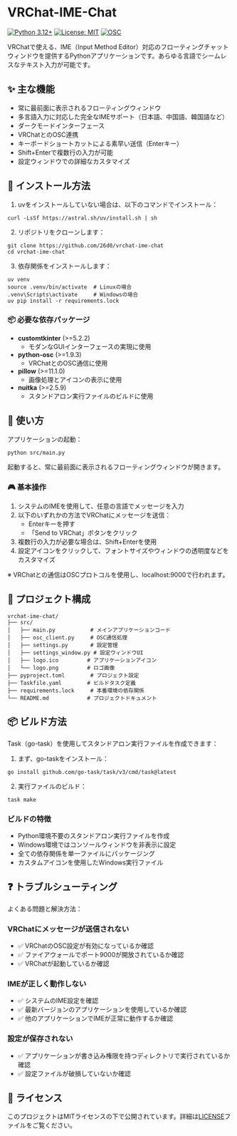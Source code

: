 # VRChat-IME-Chat

[![Python 3.12+](https://img.shields.io/badge/python-3.12+-blue.svg)](https://www.python.org/downloads/)
[![License: MIT](https://img.shields.io/badge/License-MIT-yellow.svg)](https://opensource.org/licenses/MIT)
[![OSC](https://img.shields.io/badge/VRChat-OSC-green.svg)](https://docs.vrchat.com/docs/osc-overview)

VRChatで使える、IME（Input Method Editor）対応のフローティングチャットウィンドウを提供するPythonアプリケーションです。あらゆる言語でシームレスなテキスト入力が可能です。

## ✨ 主な機能

- 常に最前面に表示されるフローティングウィンドウ
- 多言語入力に対応した完全なIMEサポート（日本語、中国語、韓国語など）
- ダークモードインターフェース
- VRChatとのOSC連携
- キーボードショートカットによる素早い送信（Enterキー）
- Shift+Enterで複数行の入力が可能
- 設定ウィンドウでの詳細なカスタマイズ

## 🚀 インストール方法

1. uvをインストールしていない場合は、以下のコマンドでインストール：
```shell
curl -LsSf https://astral.sh/uv/install.sh | sh
```

2. リポジトリをクローンします：
```shell
git clone https://github.com/26d0/vrchat-ime-chat
cd vrchat-ime-chat
```

3. 依存関係をインストールします：
```shell
uv venv
source .venv/bin/activate  # Linuxの場合
.venv\Scripts\activate     # Windowsの場合
uv pip install -r requirements.lock
```

### 📦 必要な依存パッケージ

- **customtkinter** (>=5.2.2)
  - モダンなGUIインターフェースの実現に使用
- **python-osc** (>=1.9.3)
  - VRChatとのOSC通信に使用
- **pillow** (>=11.1.0)
  - 画像処理とアイコンの表示に使用
- **nuitka** (>=2.5.9)
  - スタンドアロン実行ファイルのビルドに使用

## 💫 使い方

アプリケーションの起動：

```shell
python src/main.py
```

起動すると、常に最前面に表示されるフローティングウィンドウが開きます。

### 🎮 基本操作

1. システムのIMEを使用して、任意の言語でメッセージを入力
2. 以下のいずれかの方法でVRChatにメッセージを送信：
   - Enterキーを押す
   - 「Send to VRChat」ボタンをクリック
3. 複数行の入力が必要な場合は、Shift+Enterを使用
4. 設定アイコンをクリックして、フォントサイズやウィンドウの透明度などをカスタマイズ

※ VRChatとの通信はOSCプロトコルを使用し、localhost:9000で行われます。

## 📁 プロジェクト構成

```
vrchat-ime-chat/
├── src/
│   ├── main.py           # メインアプリケーションコード
│   ├── osc_client.py     # OSC通信処理
│   ├── settings.py       # 設定管理
│   ├── settings_window.py # 設定ウィンドウUI
│   ├── logo.ico         # アプリケーションアイコン
│   └── logo.png         # ロゴ画像
├── pyproject.toml        # プロジェクト設定
├── Taskfile.yaml        # ビルドタスク定義
├── requirements.lock     # 本番環境の依存関係
└── README.md            # プロジェクトドキュメント
```

## 📦 ビルド方法

Task（go-task）を使用してスタンドアロン実行ファイルを作成できます：

1. まず、go-taskをインストール：
```shell
go install github.com/go-task/task/v3/cmd/task@latest
```

2. 実行ファイルのビルド：
```shell
task make
```

### ビルドの特徴

- Python環境不要のスタンドアロン実行ファイルを作成
- Windows環境ではコンソールウィンドウを非表示に設定
- 全ての依存関係を単一ファイルにパッケージング
- カスタムアイコンを使用したWindows実行ファイル

## ❓ トラブルシューティング

よくある問題と解決方法：

### VRChatにメッセージが送信されない
- ✅ VRChatのOSC設定が有効になっているか確認
- ✅ ファイアウォールでポート9000が開放されているか確認
- ✅ VRChatが起動しているか確認

### IMEが正しく動作しない
- ✅ システムのIME設定を確認
- ✅ 最新バージョンのアプリケーションを使用しているか確認
- ✅ 他のアプリケーションでIMEが正常に動作するか確認

### 設定が保存されない
- ✅ アプリケーションが書き込み権限を持つディレクトリで実行されているか確認
- ✅ 設定ファイルが破損していないか確認

## 📜 ライセンス

このプロジェクトはMITライセンスの下で公開されています。詳細は[LICENSE](LICENSE)ファイルをご覧ください。

